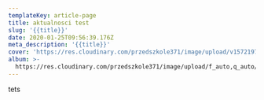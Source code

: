```yaml
---
templateKey: article-page
title: aktualnosci test
slug: '{{title}}'
date: 2020-01-25T09:56:39.176Z
meta_description: '{{title}}'
cover: 'https://res.cloudinary.com/przedszkole371/image/upload/v1572197875/sample.jpg'
album: >-
  https://res.cloudinary.com/przedszkole371/image/upload/f_auto,q_auto/c_fill,w_1200/v1572197875/sample.jpg
---
```

tets

